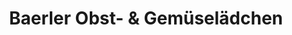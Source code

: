---
title: "Baerler Obst- & Gemüselädchen"
url: /duisburg/baerler-obst-und-gemueselaedchen/
shop: Gemüse & Obst
---
